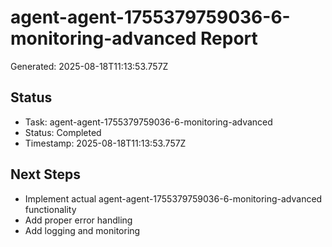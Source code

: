 # agent-agent-1755379759036-6-monitoring-advanced Report

Generated: 2025-08-18T11:13:53.757Z

## Status
- Task: agent-agent-1755379759036-6-monitoring-advanced
- Status: Completed
- Timestamp: 2025-08-18T11:13:53.757Z

## Next Steps
- Implement actual agent-agent-1755379759036-6-monitoring-advanced functionality
- Add proper error handling
- Add logging and monitoring
